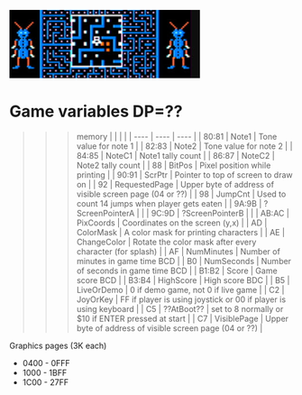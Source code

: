 ![RAM](megabug.jpg)

# Game variables DP=??

>>> memory
| | | |
| ----  | ---- | ---- |
| 80:81 | Note1 | Tone value for note 1 |
| 82:83 | Note2 | Tone value for note 2 |
| 84:85 | NoteC1 | Note1 tally count |
| 86:87 | NoteC2 | Note2 tally count |
| 88    | BitPos | Pixel position while printing |
| 90:91 | ScrPtr | Pointer to top of screen to draw on |
| 92    | RequestedPage | Upper byte of address of visible screen page (04 or ??) |
| 98    | JumpCnt | Used to count 14 jumps when player gets eaten |
| 9A:9B | ?ScreenPointerA | |
| 9C:9D | ?ScreenPointerB | |
| AB:AC | PixCoords | Coordinates on the screen (y,x) |
| AD    | ColorMask | A color mask for printing characters |
| AE    | ChangeColor | Rotate the color mask after every character (for splash) |
| AF    | NumMinutes | Number of minutes in game time BCD |
| B0    | NumSeconds | Number of seconds in game time BCD |
| B1:B2 | Score | Game score BCD |
| B3:B4 | HighScore | High score BDC |
| B5    | LiveOrDemo | 0 if demo game, not 0 if live game |
| C2    | JoyOrKey | FF if player is using joystick or 00 if player is using keyboard |
| C5    | ??AtBoot??    | set to 8 normally or $10 if ENTER pressed at start |
| C7    | VisiblePage   | Upper byte of address of visible screen page (04 or ??) |

Graphics pages (3K each)
  * 0400 - 0FFF
  * 1000 - 1BFF
  * 1C00 - 27FF